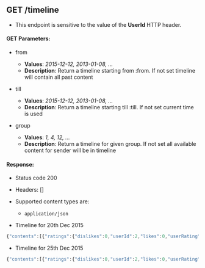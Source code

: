 ## GET /timeline


- This endpoint is sensitive to the value of the **UserId** HTTP header.

#### GET Parameters:

- from
     - **Values**: *2015-12-12, 2013-01-08, ...*
     - **Description**: Return a timeline starting from :from. If not set timeline will contain all past content

- till
     - **Values**: *2015-12-12, 2013-01-08, ...*
     - **Description**: Return a timeline starting till :till. If not set current time is used

- group
     - **Values**: *1, 4, 12, ...*
     - **Description**: Return a timeline for given group. If not set all available content for sender will be in timeline


#### Response:

- Status code 200
- Headers: []

- Supported content types are:

    - `application/json`

- Timeline for 20th Dec 2015

```javascript
{"contents":[{"ratings":{"dislikes":0,"userId":2,"likes":0,"userRating":null,"contentKey":{"contentId":1,"contentType":"event"}},"subscribed":true,"content":{"fromDate":"2015-12-12T10:00:00Z","allDay":false,"location":"Meeting Room C","participants":[1,2,3,4,5,6,7],"toDate":"2015-12-12T11:00:00Z","id":2,"title":"Jour fixe","type":"PlainEvent","contentKey":{"contentId":1,"contentType":"event"},"description":"","creatorId":1},"happened":"2015-12-12T10:00:00Z"},{"ratings":{"dislikes":0,"userId":2,"likes":0,"userRating":null,"contentKey":{"contentId":1,"contentType":"post"}},"subscribed":true,"content":{"subPostCount":2,"text":"Hi there!","created":"2015-12-08T19:00:00Z","subPosts":[{"subPostCount":0,"text":"Welcome to this group.","created":"2015-12-08T19:02:00Z","subPosts":[],"groupId":1,"id":2,"updated":null,"type":"fullPost","contentKey":{"contentId":0,"contentType":"post"},"creatorId":2,"parentPostId":1},{"subPostCount":0,"text":"Thanks!","created":"2015-12-08T19:03:52Z","subPosts":[],"groupId":1,"id":3,"updated":null,"type":"fullPost","contentKey":{"contentId":0,"contentType":"post"},"creatorId":1,"parentPostId":1}],"groupId":1,"id":1,"updated":null,"type":"fullPost","contentKey":{"contentId":1,"contentType":"post"},"creatorId":1,"parentPostId":null},"happened":"2015-12-08T19:00:00Z"}],"till":"2015-12-20T02:00:00Z"}
```

- Timeline for 25th Dec 2015

```javascript
{"contents":[{"ratings":{"dislikes":0,"userId":2,"likes":0,"userRating":null,"contentKey":{"contentId":1,"contentType":"event"}},"subscribed":true,"content":{"fromDate":"2015-12-23T17:00:00Z","allDay":false,"location":"Main building","participants":[2,3,6],"toDate":"2015-12-24T06:00:00Z","id":1,"title":"Xmas party","type":"PlainEvent","contentKey":{"contentId":1,"contentType":"event"},"description":"Friends and family welcome","creatorId":1},"happened":"2015-12-23T17:00:00Z"},{"ratings":{"dislikes":0,"userId":2,"likes":0,"userRating":null,"contentKey":{"contentId":1,"contentType":"event"}},"subscribed":true,"content":{"fromDate":"2015-12-12T10:00:00Z","allDay":false,"location":"Meeting Room C","participants":[1,2,3,4,5,6,7],"toDate":"2015-12-12T11:00:00Z","id":2,"title":"Jour fixe","type":"PlainEvent","contentKey":{"contentId":1,"contentType":"event"},"description":"","creatorId":1},"happened":"2015-12-12T10:00:00Z"},{"ratings":{"dislikes":0,"userId":2,"likes":0,"userRating":null,"contentKey":{"contentId":1,"contentType":"post"}},"subscribed":true,"content":{"subPostCount":2,"text":"Hi there!","created":"2015-12-08T19:00:00Z","subPosts":[{"subPostCount":0,"text":"Welcome to this group.","created":"2015-12-08T19:02:00Z","subPosts":[],"groupId":1,"id":2,"updated":null,"type":"fullPost","contentKey":{"contentId":0,"contentType":"post"},"creatorId":2,"parentPostId":1},{"subPostCount":0,"text":"Thanks!","created":"2015-12-08T19:03:52Z","subPosts":[],"groupId":1,"id":3,"updated":null,"type":"fullPost","contentKey":{"contentId":0,"contentType":"post"},"creatorId":1,"parentPostId":1}],"groupId":1,"id":1,"updated":null,"type":"fullPost","contentKey":{"contentId":1,"contentType":"post"},"creatorId":1,"parentPostId":null},"happened":"2015-12-08T19:00:00Z"}],"till":"2015-12-25T12:00:00Z"}
```

